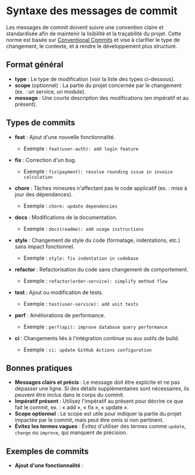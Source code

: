 # Syntaxe des messages de commit

Les messages de commit doivent suivre une convention claire et standardisée afin de maintenir la lisibilité et la traçabilité du projet. Cette norme est basée sur [Conventional Commits](https://www.conventionalcommits.org/) et vise à clarifier le type de changement, le contexte, et à rendre le développement plus structuré.

## Format général

- **type** : Le type de modification (voir la liste des types ci-dessous).
- **scope** (optionnel) : La partie du projet concernée par le changement (ex. : un service, un module).
- **message** : Une courte description des modifications (en impératif et au présent).

## Types de commits

- **feat** : Ajout d'une nouvelle fonctionnalité.
  - Exemple : `feat(user-auth): add login feature`

- **fix** : Correction d'un bug.
  - Exemple : `fix(payment): resolve rounding issue in invoice calculation`

- **chore** : Tâches mineures n'affectant pas le code applicatif (ex. : mise à jour des dépendances).
  - Exemple : `chore: update dependencies`

- **docs** : Modifications de la documentation.
  - Exemple : `docs(readme): add usage instructions`

- **style** : Changement de style du code (formatage, indentations, etc.) sans impact fonctionnel.
  - Exemple : `style: fix indentation in codebase`

- **refactor** : Refactorisation du code sans changement de comportement.
  - Exemple : `refactor(order-service): simplify method flow`

- **test** : Ajout ou modification de tests.
  - Exemple : `test(user-service): add unit tests`

- **perf** : Améliorations de performance.
  - Exemple : `perf(api): improve database query performance`

- **ci** : Changements liés à l'intégration continue ou aux outils de build.
  - Exemple : `ci: update GitHub Actions configuration`

## Bonnes pratiques

- **Messages clairs et précis** : Le message doit être explicite et ne pas dépasser une ligne. Si des détails supplémentaires sont nécessaires, ils peuvent être inclus dans le corps du commit.
- **Impératif présent** : Utilisez l'impératif au présent pour décrire ce que fait le commit, ex. : « add », « fix », « update ».
- **Scope optionnel** : Le scope est utile pour indiquer la partie du projet impactée par le commit, mais peut être omis si non pertinent.
- **Évitez les termes vagues** : Évitez d'utiliser des termes comme `update`, `change` ou `improve`, qui manquent de précision.

## Exemples de commits

- **Ajout d'une fonctionnalité** :

